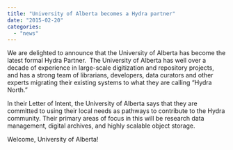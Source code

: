 ```yaml
---
title: "University of Alberta becomes a Hydra partner"
date: "2015-02-20"
categories: 
  - "news"
---
```


We are delighted to announce that the University of Alberta has become the latest formal Hydra Partner.  The University of Alberta has well over a decade of experience in large-scale digitization and repository projects, and has a strong team of librarians, developers, data curators and other experts migrating their existing systems to what they are calling “Hydra North.”

In their Letter of Intent, the University of Alberta says that they are committed to using their local needs as pathways to contribute to the Hydra community. Their primary areas of focus in this will be research data management, digital archives, and highly scalable object storage.

Welcome, University of Alberta!
